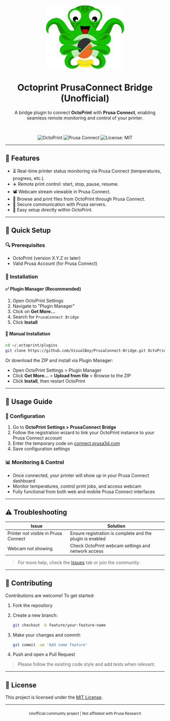 <div align="center">

<img src="assets\img\plugins\PrusaConnect-Bridge\OctoPrint-PrusaConnect-Bridge_logo.png" height="200"> 

<br>

# Octoprint PrusaConnect Bridge (Unofficial)

A bridge plugin to connect <strong>OctoPrint</strong> with <strong>Prusa Connect</strong>, enabling seamless remote monitoring and control of your printer.

<br>

![OctoPrint](https://img.shields.io/badge/Platform-OctoPrint-orange?style=for-the-badge\&logo=octoprint\&logoColor=white)
![Prusa Connect](https://img.shields.io/badge/Bridge-Prusa%20Connect-ff6f00?style=for-the-badge\&logo=3d\&logoColor=white)
![License: MIT](https://img.shields.io/badge/License-MIT-ff6f00.svg?style=for-the-badge)

</div>

---

## 🔧 Features

* ⏳ Real-time printer status monitoring via Prusa Connect (temperatures, progress, etc.).
* ✈️ Remote print control: start, stop, pause, resume.
* 📽️ Webcam stream viewable in Prusa Connect.
* 📂 Browse and print files from OctoPrint through Prusa Connect.
* 🔐 Secure communication with Prusa servers.
* 🔧 Easy setup directly within OctoPrint.

---

## 🚀 Quick Setup

### 🔍 Prerequisites

* OctoPrint (version X.Y.Z or later)
* Valid Prusa Account (for Prusa Connect)

### 🚚 Installation

#### ✅ Plugin Manager (Recommended)

1. Open OctoPrint Settings
2. Navigate to "Plugin Manager"
3. Click on **Get More...**
4. Search for `PrusaConnect Bridge`
5. Click **Install**

#### 📁 Manual Installation

```bash
cd ~/.octoprint/plugins
git clone https://github.com/VisualBoy/PrusaConnect-Bridge.git OctoPrint-PrusaConnect-Bridge
```

Or download the ZIP and install via Plugin Manager:

* Open OctoPrint Settings > Plugin Manager
* Click **Get More...** > **Upload from file** > Browse to the ZIP
* Click **Install**, then restart OctoPrint

---

## 🔄 Usage Guide

### 🔢 Configuration

1. Go to **OctoPrint Settings > PrusaConnect Bridge**
2. Follow the registration wizard to link your OctoPrint instance to your Prusa Connect account
3. Enter the temporary code on [connect.prusa3d.com](https://connect.prusa3d.com)
4. Save configuration settings

### 📊 Monitoring & Control

* Once connected, your printer will show up in your Prusa Connect dashboard
* Monitor temperatures, control print jobs, and access webcam
* Fully functional from both web and mobile Prusa Connect interfaces

---

## ⚠️ Troubleshooting

| Issue                                | Solution                                                  |
| ------------------------------------ | --------------------------------------------------------- |
| Printer not visible in Prusa Connect | Ensure registration is complete and the plugin is enabled |
| Webcam not showing                   | Check OctoPrint webcam settings and network access        |

> For more help, check the [Issues](https://github.com/VisualBoy/PrusaConnect-Bridge/issues) tab or join the community.

---

## 🎨 Contributing

Contributions are welcome! To get started:

1. Fork the repository
2. Create a new branch:

   ```bash
   git checkout -b feature/your-feature-name
   ```
3. Make your changes and commit:

   ```bash
   git commit -am 'Add some feature'
   ```
4. Push and open a Pull Request

> Please follow the existing code style and add tests when relevant.

---

## 📄 License

This project is licensed under the [MIT License](LICENSE).

---

<div align="center">
  <sub>Unofficial community project | Not affiliated with Prusa Research</sub>
</div>
